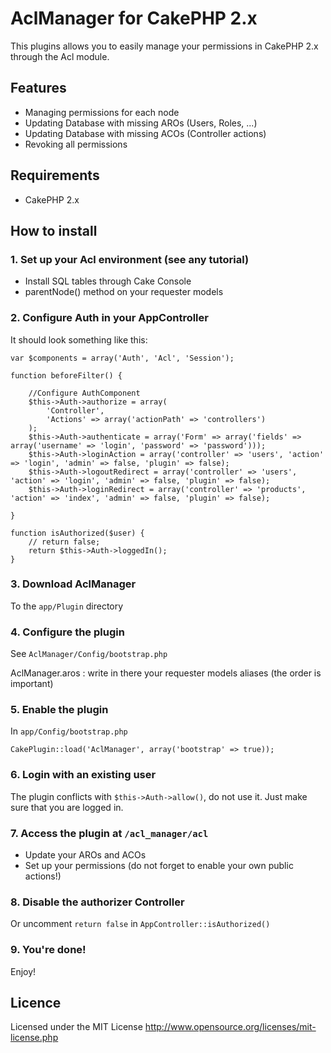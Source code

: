 # AclManager for CakePHP 2.x

This plugins allows you to easily manage your permissions in CakePHP 2.x through the Acl module.

Features
--------

* Managing permissions for each node
* Updating Database with missing AROs (Users, Roles, ...)
* Updating Database with missing ACOs (Controller actions)
* Revoking all permissions

Requirements
------------

* CakePHP 2.x

How to install
--------------

### 1. Set up your Acl environment (see any tutorial)

   * Install SQL tables through Cake Console
   * parentNode() method on your requester models

### 2. Configure Auth in your AppController

It should look something like this:

	var $components = array('Auth', 'Acl', 'Session');
	
    function beforeFilter() {
    	
        //Configure AuthComponent
        $this->Auth->authorize = array(
        	'Controller',
        	'Actions' => array('actionPath' => 'controllers')
        );
		$this->Auth->authenticate = array('Form' => array('fields' => array('username' => 'login', 'password' => 'password')));
        $this->Auth->loginAction = array('controller' => 'users', 'action' => 'login', 'admin' => false, 'plugin' => false);
        $this->Auth->logoutRedirect = array('controller' => 'users', 'action' => 'login', 'admin' => false, 'plugin' => false);
        $this->Auth->loginRedirect = array('controller' => 'products', 'action' => 'index', 'admin' => false, 'plugin' => false);
        
    }

    function isAuthorized($user) {
        // return false;
        return $this->Auth->loggedIn();
    }

### 3. Download AclManager

To the `app/Plugin` directory

### 4. Configure the plugin

See `AclManager/Config/bootstrap.php`

AclManager.aros : write in there your requester models aliases (the order is important)

### 5. Enable the plugin

In `app/Config/bootstrap.php`

    CakePlugin::load('AclManager', array('bootstrap' => true));

### 6. Login with an existing user

The plugin conflicts with `$this->Auth->allow()`, do not use it. Just make sure that you are logged in.

### 7. Access the plugin at `/acl_manager/acl`

   * Update your AROs and ACOs
   * Set up your permissions (do not forget to enable your own public actions!)
   
### 8. Disable the authorizer Controller

Or uncomment `return false` in `AppController::isAuthorized()`

### 9. You're done!

Enjoy!

Licence
-------

Licensed under the MIT License 
<http://www.opensource.org/licenses/mit-license.php>
